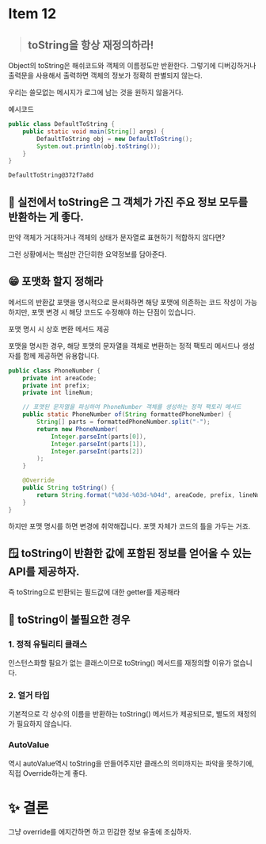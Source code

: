 # Item 12

> ## toString을 항상 재정의하라!

Object의 toString은 해쉬코드와 객체의 이름정도만 반환한다. 그렇기에 디버깅하거나 출력문을 사용해서 출력하면 객체의 정보가 정확히 판별되지 않는다.

우리는 쓸모없는 메시지가 로그에 남는 것을 원하지 않을거다.

예시코드

```java
public class DefaultToString {
    public static void main(String[] args) {
        DefaultToString obj = new DefaultToString();
        System.out.println(obj.toString());
    }
}
```

```txt
DefaultToString@372f7a8d
```
## 🤔 실전에서 toString은 그 객체가 가진 주요 정보 모두를 반환하는 게 좋다.

만약 객체가 거대하거나 객체의 상태가 문자열로 표현하기 적합하지 않다면? 


그런 상황에서는 핵심만 간단히한 요약정보를 담아준다.

## 😁 포맷화 할지 정해라

메서드의 반환값 포맷을 명시적으로 문서화하면 해당 포맷에 의존하는 코드 작성이 가능하지만, 포맷 변경 시 해당 코드도 수정해야 하는 단점이 있습니다.

포맷 명시 시 상호 변환 메서드 제공

포맷을 명시한 경우, 해당 포맷의 문자열을 객체로 변환하는 정적 팩토리 메서드나 생성자를 함께 제공하면 유용합니다.

```java
public class PhoneNumber {
    private int areaCode;
    private int prefix;
    private int lineNum;

    // 포맷된 문자열을 파싱하여 PhoneNumber 객체를 생성하는 정적 팩토리 메서드
    public static PhoneNumber of(String formattedPhoneNumber) {
        String[] parts = formattedPhoneNumber.split("-");
        return new PhoneNumber(
            Integer.parseInt(parts[0]),
            Integer.parseInt(parts[1]),
            Integer.parseInt(parts[2])
        );
    }

    @Override
    public String toString() {
        return String.format("%03d-%03d-%04d", areaCode, prefix, lineNum);
    }
}

```
하지만 포맷 명시를 하면 변경에 취약해집니다. 포맷 자체가 코드의 틀을 가두는 거죠.

## 🪟 toString이 반환한 값에 포함된 정보를 얻어올 수 있는 API를 제공하자.

즉 toString으로 반환되는 필드값에 대한 getter를 제공해라

## 🗽 toString이 불필요한 경우

### 1. 정적 유틸리티 클래스

인스턴스화할 필요가 없는 클래스이므로 toString() 메서드를 재정의할 이유가 없습니다.

### 2. 열거 타입 

기본적으로 각 상수의 이름을 반환하는 toString() 메서드가 제공되므로, 별도의 재정의가 필요하지 않습니다.

### AutoValue

역시 autoValue역시 toString을 만들어주지만 클래스의 의미까지는 파악을 못하기에, 직접 Override하는게 좋다.

# ✨ 결론

그냥 override를 에지간하면 하고 민감한 정보 유출에 조심하자.